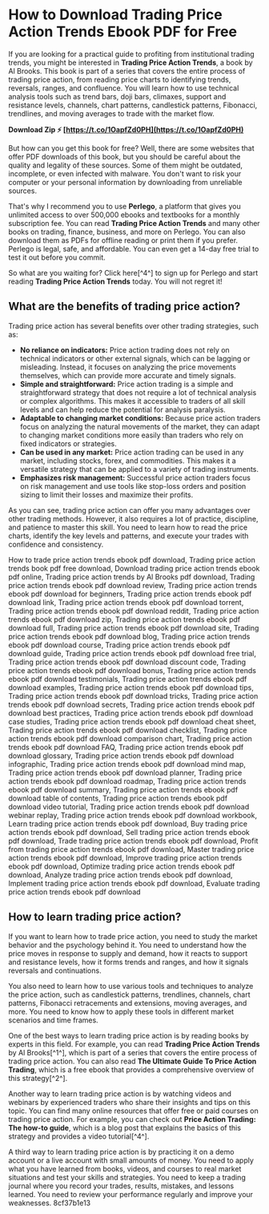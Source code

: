 # How to Download Trading Price Action Trends Ebook PDF for Free
 
If you are looking for a practical guide to profiting from institutional trading trends, you might be interested in **Trading Price Action Trends**, a book by Al Brooks. This book is part of a series that covers the entire process of trading price action, from reading price charts to identifying trends, reversals, ranges, and confluence. You will learn how to use technical analysis tools such as trend bars, doji bars, climaxes, support and resistance levels, channels, chart patterns, candlestick patterns, Fibonacci, trendlines, and moving averages to trade with the market flow.
 
**Download Zip ⚡ [https://t.co/1OapfZd0PH](https://t.co/1OapfZd0PH)**


 
But how can you get this book for free? Well, there are some websites that offer PDF downloads of this book, but you should be careful about the quality and legality of these sources. Some of them might be outdated, incomplete, or even infected with malware. You don't want to risk your computer or your personal information by downloading from unreliable sources.
 
That's why I recommend you to use **Perlego**, a platform that gives you unlimited access to over 500,000 ebooks and textbooks for a monthly subscription fee. You can read **Trading Price Action Trends** and many other books on trading, finance, business, and more on Perlego. You can also download them as PDFs for offline reading or print them if you prefer. Perlego is legal, safe, and affordable. You can even get a 14-day free trial to test it out before you commit.
 
So what are you waiting for? Click here[^4^] to sign up for Perlego and start reading **Trading Price Action Trends** today. You will not regret it!
  
## What are the benefits of trading price action?
 
Trading price action has several benefits over other trading strategies, such as:
 
- **No reliance on indicators:** Price action trading does not rely on technical indicators or other external signals, which can be lagging or misleading. Instead, it focuses on analyzing the price movements themselves, which can provide more accurate and timely signals.
- **Simple and straightforward:** Price action trading is a simple and straightforward strategy that does not require a lot of technical analysis or complex algorithms. This makes it accessible to traders of all skill levels and can help reduce the potential for analysis paralysis.
- **Adaptable to changing market conditions:** Because price action traders focus on analyzing the natural movements of the market, they can adapt to changing market conditions more easily than traders who rely on fixed indicators or strategies.
- **Can be used in any market:** Price action trading can be used in any market, including stocks, forex, and commodities. This makes it a versatile strategy that can be applied to a variety of trading instruments.
- **Emphasizes risk management:** Successful price action traders focus on risk management and use tools like stop-loss orders and position sizing to limit their losses and maximize their profits.

As you can see, trading price action can offer you many advantages over other trading methods. However, it also requires a lot of practice, discipline, and patience to master this skill. You need to learn how to read the price charts, identify the key levels and patterns, and execute your trades with confidence and consistency.
 
How to trade price action trends ebook pdf download,  Trading price action trends book pdf free download,  Download trading price action trends ebook pdf online,  Trading price action trends by Al Brooks pdf download,  Trading price action trends ebook pdf download review,  Trading price action trends ebook pdf download for beginners,  Trading price action trends ebook pdf download link,  Trading price action trends ebook pdf download torrent,  Trading price action trends ebook pdf download reddit,  Trading price action trends ebook pdf download zip,  Trading price action trends ebook pdf download full,  Trading price action trends ebook pdf download site,  Trading price action trends ebook pdf download blog,  Trading price action trends ebook pdf download course,  Trading price action trends ebook pdf download guide,  Trading price action trends ebook pdf download free trial,  Trading price action trends ebook pdf download discount code,  Trading price action trends ebook pdf download bonus,  Trading price action trends ebook pdf download testimonials,  Trading price action trends ebook pdf download examples,  Trading price action trends ebook pdf download tips,  Trading price action trends ebook pdf download tricks,  Trading price action trends ebook pdf download secrets,  Trading price action trends ebook pdf download best practices,  Trading price action trends ebook pdf download case studies,  Trading price action trends ebook pdf download cheat sheet,  Trading price action trends ebook pdf download checklist,  Trading price action trends ebook pdf download comparison chart,  Trading price action trends ebook pdf download FAQ,  Trading price action trends ebook pdf download glossary,  Trading price action trends ebook pdf download infographic,  Trading price action trends ebook pdf download mind map,  Trading price action trends ebook pdf download planner,  Trading price action trends ebook pdf download roadmap,  Trading price action trends ebook pdf download summary,  Trading price action trends ebook pdf download table of contents,  Trading price action trends ebook pdf download video tutorial,  Trading price action trends ebook pdf download webinar replay,  Trading price action trends ebook pdf download workbook,  Learn trading price action trends ebook pdf download,  Buy trading price action trends ebook pdf download,  Sell trading price action trends ebook pdf download,  Trade trading price action trends ebook pdf download,  Profit from trading price action trends ebook pdf download,  Master trading price action trends ebook pdf download,  Improve trading price action trends ebook pdf download,  Optimize trading price action trends ebook pdf download,  Analyze trading price action trends ebook pdf download,  Implement trading price action trends ebook pdf download,  Evaluate trading price action trends ebook pdf download
 
## How to learn trading price action?
 
If you want to learn how to trade price action, you need to study the market behavior and the psychology behind it. You need to understand how the price moves in response to supply and demand, how it reacts to support and resistance levels, how it forms trends and ranges, and how it signals reversals and continuations.
 
You also need to learn how to use various tools and techniques to analyze the price action, such as candlestick patterns, trendlines, channels, chart patterns, Fibonacci retracements and extensions, moving averages, and more. You need to know how to apply these tools in different market scenarios and time frames.
 
One of the best ways to learn trading price action is by reading books by experts in this field. For example, you can read **Trading Price Action Trends** by Al Brooks[^1^], which is part of a series that covers the entire process of trading price action. You can also read **The Ultimate Guide To Price Action Trading**, which is a free ebook that provides a comprehensive overview of this strategy[^2^].
 
Another way to learn trading price action is by watching videos and webinars by experienced traders who share their insights and tips on this topic. You can find many online resources that offer free or paid courses on trading price action. For example, you can check out **Price Action Trading: The how-to guide**, which is a blog post that explains the basics of this strategy and provides a video tutorial[^4^].
 
A third way to learn trading price action is by practicing it on a demo account or a live account with small amounts of money. You need to apply what you have learned from books, videos, and courses to real market situations and test your skills and strategies. You need to keep a trading journal where you record your trades, results, mistakes, and lessons learned. You need to review your performance regularly and improve your weaknesses.
 8cf37b1e13
 
